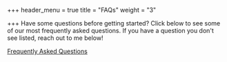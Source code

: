 +++
header_menu = true
title = "FAQs"
weight = "3"

+++
Have some questions before getting started? Click below to see some of our most frequently asked questions. If you have a question you don't see listed, reach out to me below!

[Frequently Asked Questions](/FAQs)